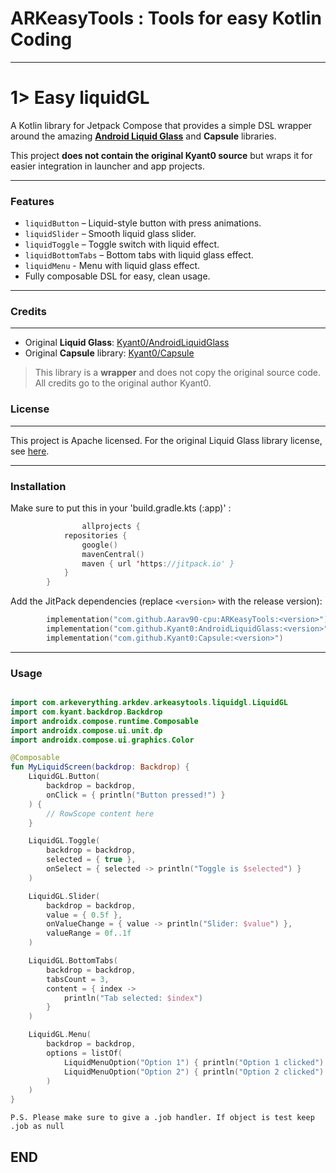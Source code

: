 # ARKeasyTools : Tools for easy Kotlin Coding

---

# 1> Easy liquidGL

A Kotlin library for Jetpack Compose that provides a simple DSL wrapper around the amazing **[Android Liquid Glass](https://github.com/Kyant0/AndroidLiquidGlass)** and **Capsule** libraries.

This project **does not contain the original Kyant0 source** but wraps it for easier integration in launcher and app projects.

---

### Features

- `liquidButton` – Liquid-style button with press animations.
- `liquidSlider` – Smooth liquid glass slider.
- `liquidToggle` – Toggle switch with liquid effect.
- `liquidBottomTabs` – Bottom tabs with liquid glass effect.
- `liquidMenu` - Menu with liquid glass effect.
- Fully composable DSL for easy, clean usage.

---

### Credits
-------

* Original **Liquid Glass**: [Kyant0/AndroidLiquidGlass](https://github.com/Kyant0/AndroidLiquidGlass?utm_source=chatgpt.com)
* Original **Capsule** library: [Kyant0/Capsule](https://github.com/Kyant0/Capsule?utm_source=chatgpt.com)

> This library is a **wrapper** and does not copy the original source code. All credits go to the original author Kyant0.

### License
-------

This project is Apache licensed. For the original Liquid Glass library license, see [here](https://github.com/Kyant0/AndroidLiquidGlass/blob/main/LICENSE.md).

---

### Installation

Make sure to put this in your 'build.gradle.kts (:app)' :

```kotlin
                allprojects {
            repositories {
                google()
                mavenCentral()
                maven { url 'https://jitpack.io' }
            }
        }

```

Add the JitPack dependencies (replace `<version>` with the release version):

```kotlin
        implementation("com.github.Aarav90-cpu:ARKeasyTools:<version>")
        implementation("com.github.Kyant0:AndroidLiquidGlass:<version>")
        implementation("com.github.Kyant0:Capsule:<version>")

```
---

### Usage

```kotlin

import com.arkeverything.arkdev.arkeasytools.liquidgl.LiquidGL
import com.kyant.backdrop.Backdrop
import androidx.compose.runtime.Composable
import androidx.compose.ui.unit.dp
import androidx.compose.ui.graphics.Color

@Composable
fun MyLiquidScreen(backdrop: Backdrop) {
    LiquidGL.Button(
        backdrop = backdrop,
        onClick = { println("Button pressed!") }
    ) {
        // RowScope content here
    }

    LiquidGL.Toggle(
        backdrop = backdrop,
        selected = { true },
        onSelect = { selected -> println("Toggle is $selected") }
    )

    LiquidGL.Slider(
        backdrop = backdrop,
        value = { 0.5f },
        onValueChange = { value -> println("Slider: $value") },
        valueRange = 0f..1f
    )

    LiquidGL.BottomTabs(
        backdrop = backdrop,
        tabsCount = 3,
        content = { index ->
            println("Tab selected: $index")
        }
    )

    LiquidGL.Menu(
        backdrop = backdrop,
        options = listOf(
            LiquidMenuOption("Option 1") { println("Option 1 clicked") },
            LiquidMenuOption("Option 2") { println("Option 2 clicked") }
        )
    )
}

```

``P.S. Please make sure to give a .job handler. If object is test keep .job as null``
          
## END ##






